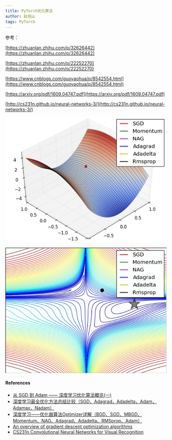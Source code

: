 ```yaml
---
title: PyTorch优化算法
author: 赵旭山
tags: PyTorch
---
```




参考：

[https://zhuanlan.zhihu.com/p/32626442](https://zhuanlan.zhihu.com/p/32626442)

[https://zhuanlan.zhihu.com/p/22252270](https://zhuanlan.zhihu.com/p/22252270)

[https://www.cnblogs.com/guoyaohua/p/8542554.html](https://www.cnblogs.com/guoyaohua/p/8542554.html)

[https://arxiv.org/pdf/1609.04747.pdf](https://arxiv.org/pdf/1609.04747.pdf)

[http://cs231n.github.io/neural-networks-3/](http://cs231n.github.io/neural-networks-3/)

![](/assets/images/optimizationAlgorithmOfDNN.gif)

![](/assets/images/lossSurfaceOfDNN.gif)





#### References

* [从 SGD 到 Adam —— 深度学习优化算法概览(一)](https://zhuanlan.zhihu.com/p/32626442)
* [深度学习最全优化方法总结比较（SGD，Adagrad，Adadelta，Adam，Adamax，Nadam）](https://zhuanlan.zhihu.com/p/22252270)
* [深度学习——优化器算法Optimizer详解（BGD、SGD、MBGD、Momentum、NAG、Adagrad、Adadelta、RMSprop、Adam）](https://www.cnblogs.com/guoyaohua/p/8542554.html)
* [An overview of gradient descent optimization algorithms](https://arxiv.org/pdf/1609.04747.pdf)
* [CS231n Convolutional Neural Networks for Visual Recognition](http://cs231n.github.io/) 

